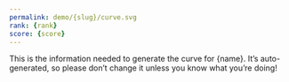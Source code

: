```yaml
---
permalink: demo/{slug}/curve.svg
rank: {rank}
score: {score}
---
```


This is the information needed to generate the curve for {name}. It’s
auto-generated, so please don’t change it unless you know what you’re
doing!
